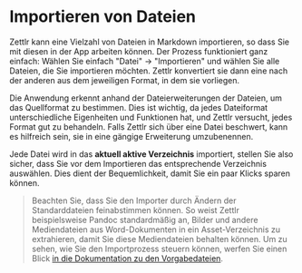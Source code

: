 # Importieren von Dateien

Zettlr kann eine Vielzahl von Dateien in Markdown importieren, so dass Sie mit diesen in der App arbeiten können. Der Prozess funktioniert ganz einfach: Wählen Sie einfach "Datei" -> "Importieren" und wählen Sie alle Dateien, die Sie importieren möchten. Zettlr konvertiert sie dann eine nach der anderen aus dem jeweiligen Format, in dem sie vorliegen.

Die Anwendung erkennt anhand der Dateierweiterungen der Dateien, um das Quellformat zu bestimmen. Dies ist wichtig, da jedes Dateiformat unterschiedliche Eigenheiten und Funktionen hat, und Zettlr versucht, jedes Format gut zu behandeln. Falls Zettlr sich über eine Datei beschwert, kann es hilfreich sein, sie in eine gängige Erweiterung umzubenennen.

Jede Datei wird in das **aktuell aktive Verzeichnis** importiert, stellen Sie also sicher, dass Sie vor dem Importieren das entsprechende Verzeichnis auswählen. Dies dient der Bequemlichkeit, damit Sie ein paar Klicks sparen können.

> Beachten Sie, dass Sie den Importer durch Ändern der Standarddateien feinabstimmen können. So weist Zettlr beispielsweise Pandoc standardmäßig an, Bilder und andere Mediendateien aus Word-Dokumenten in ein Asset-Verzeichnis zu extrahieren, damit Sie diese Mediendateien behalten können. Um zu sehen, wie Sie den Importprozess steuern können, werfen Sie einen Blick [in die Dokumentation zu den Vorgabedateien](defaults-files.md).
